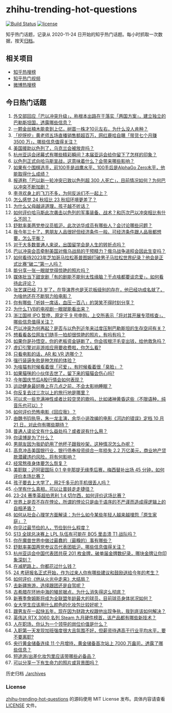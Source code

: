 # zhihu-trending-hot-questions

[![Build Status](https://github.com/justjavac/zhihu-trending-hot-questions/workflows/ci/badge.svg?branch=master)](https://github.com/justjavac/zhihu-trending-hot-questions/actions)
[![license](https://img.shields.io/github/license/justjavac/zhihu-trending-hot-questions)](https://github.com/justjavac/zhihu-trending-hot-questions/blob/master/LICENSE)

知乎热门话题，记录从 2020-11-24
日开始的知乎热门话题。每小时抓取一次数据，按天[归档](./archives)。

## 相关项目

- [知乎热搜榜](https://github.com/justjavac/zhihu-trending-top-search)
- [知乎热门视频](https://github.com/justjavac/zhihu-trending-hot-video)
- [微博热搜榜](https://github.com/justjavac/weibo-trending-hot-search)

## 今日热门话题

<!-- BEGIN -->
<!-- 最后更新时间 Mon Oct 09 2023 05:11:45 GMT+0800 (China Standard Time) -->

1. [外交部回应「巴以冲突升级」，称根本出路在于落实「两国方案」，建立独立的巴勒斯坦国，透露哪些信息？](https://www.zhihu.com/question/625102612)
1. [一颗金丝楠木能卖到上亿，树苗一株才10元左右，为什么没人肯种？](https://www.zhihu.com/question/617358912)
1. [「挖呀挖」黄老师五场直播销售额超百万，网红鹿哈自曝「带货七个月赚 3500 万」，哪些信息值得关注？](https://www.zhihu.com/question/625102048)
1. [美国援助以色列了，乌克兰会被放弃吗？](https://www.zhihu.com/question/625063416)
1. [杭州亚运会闭幕式有哪些精彩瞬间？本届亚运会给你留下了怎样的印象？](https://www.zhihu.com/question/624855009)
1. [以色列正式向哈马斯宣战，这意味着什么？会带来哪些影响？](https://www.zhihu.com/question/625185576)
1. [如果有个围棋选手，前100手是战鹰水平，100手后是AlphaGo Zero水平，他能取得什么成绩？](https://www.zhihu.com/question/624522745)
1. [报道称「巴以新一轮冲突已致以色列超 300 人死亡」，目前情况如何？为何巴以冲突不断加剧？](https://www.zhihu.com/question/625093089)
1. [李寻欢身上的飞刀不多，为何反派们不一起上？](https://www.zhihu.com/question/622346804)
1. [怎么感觉 24 秋招比 23 秋招环境更差了？](https://www.zhihu.com/question/618357219)
1. [为什么父母越讲道理，孩子越不听话？](https://www.zhihu.com/question/621598986)
1. [如何评价哈马斯此次袭击以色列的军事装备、战术？和历次巴以冲突相比有什么不同？](https://www.zhihu.com/question/625106636)
1. [舒默率美两党参议员抵沪，此次访华成员有哪些人？会讨论哪些问题？](https://www.zhihu.com/question/624977331)
1. [我今年三十了，男朋友人品很好但经济条件一般。可经济条件跟人品我都想要，怎么平衡？](https://www.zhihu.com/question/624623991)
1. [对于大多数普通人来说，出国留学会是人生的转折点吗？](https://www.zhihu.com/question/624334324)
1. [巴以冲突会否牵制美国对俄乌战局的干预精力？俄乌战争进程会因此生变吗？](https://www.zhihu.com/question/625094165)
1. [如何看待2023年芝加哥马拉松基普图姆打破男子马拉松世界纪录？他会是正式比赛“破二”第一人吗？](https://www.zhihu.com/question/625208799)
1. [能分享一张一眼就觉得惊艳的照片吗？](https://www.zhihu.com/question/368541637)
1. [媒体批当下甜宠剧「有的剧能不能别太性缘脑？干点啥都要谈恋爱」，如何看待此评论？](https://www.zhihu.com/question/625127834)
1. [张艺谋已经 73 岁了，在导演界也是天花板级别的存在，他已经功成名就了，为啥他还在不断努力拍电影？](https://www.zhihu.com/question/624711628)
1. [你有哪些「听娃一席话，血压一百八」的哭笑不得时刻分享？](https://www.zhihu.com/question/623112037)
1. [为什么TVB的电视剧一眼就能看出来？](https://www.zhihu.com/question/323209204)
1. [浙江国祥 IPO 暂停，原定于 9 号申购，上交所表示「将对其开展专项核查」，哪些信息值得关注？](https://www.zhihu.com/question/625131567)
1. [巴以冲突为何再起？是否与以色列近年来过度压制巴勒斯坦的生存空间有关？](https://www.zhihu.com/question/625097253)
1. [想看看各位网友们随手一拍却很惊艳的照片，有吗有吗？](https://www.zhihu.com/question/545454775)
1. [如果你是孙悟空，你的老板资金链断了，你会拔根汗毛变出钱，给他救急吗？](https://www.zhihu.com/question/624027358)
1. [虚幻引擎对非游戏应用要收费啦，你怎么看?](https://www.zhihu.com/question/624884825)
1. [只看电影的话，AR 和 VR 选哪个？](https://www.zhihu.com/question/623987453)
1. [强行装逼失败是种怎样的体验？](https://www.zhihu.com/question/29352954)
1. [为啥猫有时候看着很「可爱」，有时候看着很「臭脸」？](https://www.zhihu.com/question/622606973)
1. [如果猫咪的小伙伴去世了，留下来的猫猫会伤心吗?](https://www.zhihu.com/question/624807459)
1. [今年国庆节后A股行情会如何表现？](https://www.zhihu.com/question/624996988)
1. [运动健身最好晚上在几点之前，不会太影响睡眠？](https://www.zhihu.com/question/621507881)
1. [你反复去过三次以上的旅行地是哪里？](https://www.zhihu.com/question/624680480)
1. [可以求一些充满神性或者比较空灵的歌吗，比如诸神黄昏这些（不限语种，纯音乐也可以）?](https://www.zhihu.com/question/624529846)
1. [如何评价恐怖电影《回应我》？](https://www.zhihu.com/question/621995048)
1. [由魏书钧执导，朱一龙主演，余华小说改编的电影《河边的错误》定档 10 月 21 日，对此你有哪些期待？](https://www.zhihu.com/question/625100936)
1. [普通人读论文有什么益处吗？或者说有什么用？](https://www.zhihu.com/question/443390969)
1. [你读博是为了什么？](https://www.zhihu.com/question/620652413)
1. [男朋友因为我奶奶用了他杯子跟我吵架，这种情况怎么办呢？](https://www.zhihu.com/question/618848739)
1. [高息冲击美国银行业，银行债券投资组合一年损失 2.2 万亿美元，商业地产贷款潜藏违约风险，将有何影响？](https://www.zhihu.com/question/625023342)
1. [经常熬夜身体要怎么恢复？](https://www.zhihu.com/question/619435458)
1. [美职联：迈阿密国际 0:1 辛辛那提无缘季后赛，梅西替补出场 45 分钟，如何评价本场比赛？](https://www.zhihu.com/question/625095577)
1. [孩子要去上大学了，用2千多元的手机很丢人吗？](https://www.zhihu.com/question/616927172)
1. [小学有什么真相，可以让普娃走走捷径？](https://www.zhihu.com/question/622591887)
1. [23-24 赛季英超伯恩利 1:4 切尔西，如何评价这场比赛？](https://www.zhihu.com/question/625039198)
1. [世界上是否不存在悖论，所谓的悖论只是由于语序的不严谨而造成得逻辑上的自相矛盾？](https://www.zhihu.com/question/563509842)
1. [如何从社会心理学方面解读：为什么如今某些年轻人越来越埋怨「原生家庭」？](https://www.zhihu.com/question/533886890)
1. [你见过最节俭的人，节俭到什么程度？](https://www.zhihu.com/question/288636445)
1. [S13 全球总决赛上 LPL 队伍有可能在 BO5 里击溃 T1 战队吗？](https://www.zhihu.com/question/624960918)
1. [你在魔兽世界中做过最蠢的（最糗的）事有哪些？](https://www.zhihu.com/question/265899862)
1. [舒默率美国两党参议员代表团抵沪，哪些信息值得关注？](https://www.zhihu.com/question/624988430)
1. [杭州亚运会中国代表团共获 201 枚金牌，破单届金牌数纪录，哪块金牌让你印象深刻？](https://www.zhihu.com/question/625027374)
1. [在减肥路上，你都花过什么钱？](https://www.zhihu.com/question/620704799)
1. [24 考研报名正式开始，作为过来人你有哪些建议和鼓励送给今年的考生？](https://www.zhihu.com/question/624993331)
1. [如何评价《他从火光中走来》大结局？](https://www.zhihu.com/question/624901050)
1. [去新疆旅游，选择跟团还是自驾呢？](https://www.zhihu.com/question/622460541)
1. [古希腊在环地中海的殖民据点，为什么消失得这么彻底？](https://www.zhihu.com/question/624650044)
1. [新赛季詹姆斯将成为全联盟年龄最大的球员，目前球员身体状况如何？](https://www.zhihu.com/question/624877328)
1. [女大学生应该用什么颜色的化妆包比较好呢？](https://www.zhihu.com/question/327002575)
1. [跟男友在一起快五年，现在因为财政大权跟他出现争执，我到底该如何解决？](https://www.zhihu.com/question/624434147)
1. [英伟达 RTX 3060 名列 Steam 九月硬件榜首，该产品都有哪些新技术？](https://www.zhihu.com/question/624595853)
1. [人在职场，你认为一个领导的岗位价值是什么？](https://www.zhihu.com/question/624900794)
1. [入职第一天发现加班强度很大且氛围不好，但薪资待遇高于行业平均水平，要不要离职?](https://www.zhihu.com/question/622558906)
1. [央行黄金储备连续 11 个月增持，黄金储备首次站上 7000 万盎司，透露了哪些信息？](https://www.zhihu.com/question/625102080)
1. [短途游/出差化妆包里应该带哪些必备品？](https://www.zhihu.com/question/622787640)
1. [可以分享一下有生命力的照片或背景图吗？](https://www.zhihu.com/question/624607243)

<!-- END -->

历史归档 [./archives](./archives)

### License

[zhihu-trending-hot-questions](https://github.com/justjavac/zhihu-trending-hot-questions)
的源码使用 MIT License 发布。具体内容请查看 [LICENSE](./LICENSE) 文件。
